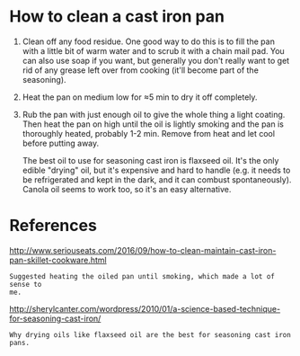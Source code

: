 How to clean a cast iron pan
============================
1. Clean off any food residue.  One good way to do this is to fill the pan with 
   a little bit of warm water and to scrub it with a chain mail pad.  You can 
   also use soap if you want, but generally you don't really want to get rid of 
   any grease left over from cooking (it'll become part of the seasoning).

2. Heat the pan on medium low for ≈5 min to dry it off completely.

3. Rub the pan with just enough oil to give the whole thing a light coating.  
   Then heat the pan on high until the oil is lightly smoking and the pan is 
   thoroughly heated, probably 1-2 min.  Remove from heat and let cool before 
   putting away.

   The best oil to use for seasoning cast iron is flaxseed oil.  It's the only 
   edible "drying" oil, but it's expensive and hard to handle (e.g. it needs to 
   be refrigerated and kept in the dark, and it can combust spontaneously).  
   Canola oil seems to work too, so it's an easy alternative.

References
==========
http://www.seriouseats.com/2016/09/how-to-clean-maintain-cast-iron-pan-skillet-cookware.html

    Suggested heating the oiled pan until smoking, which made a lot of sense to 
    me.

http://sherylcanter.com/wordpress/2010/01/a-science-based-technique-for-seasoning-cast-iron/

    Why drying oils like flaxseed oil are the best for seasoning cast iron 
    pans.

